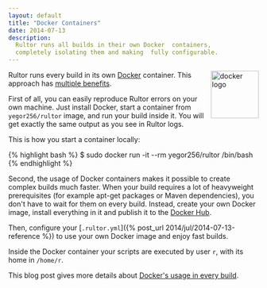 ```yaml
---
layout: default
title: "Docker Containers"
date: 2014-07-13
description:
  Rultor runs all builds in their own Docker  containers,
  completely isolating them and making  fully configurable.
---
```


<div style="float:right">
  <a href="http://www.docker.io">
    <img src="/images/docker-logo.png" style="width:96px" alt="docker logo"/>
  </a>
</div>

Rultor runs every build in its
own [Docker](http://www.docker.io) container.
This approach has [multiple benefits](http://www.yegor256.com/2014/07/29/docker-in-rultor.html).

First of all, you can easily reproduce Rultor errors
on your own machine. Just install Docker, start
a container from `yegor256/rultor` image, and run your build inside it.
You will get exactly the same output as you see in Rultor logs.

This is how you start a container locally:

{% highlight bash %}
$ sudo docker run -it --rm yegor256/rultor /bin/bash
{% endhighlight %}

Second, the usage of Docker containers makes it possible to create
complex builds much faster. When your build requires a lot
of heavyweight prerequisites (for example apt-get packages
or Maven dependencies), you don't have to wait for them on every
build. Instead, create your own Docker image, install everything
in it and publish it to the [Docker Hub](https://hub.docker.com/).

Then, configure your [`.rultor.yml`]({% post_url 2014/jul/2014-07-13-reference %})
to use your own Docker image and enjoy fast builds.

Inside the Docker container your scripts are executed
by user `r`, with its home in `/home/r`.

This blog post gives more details about
[Docker's usage in every build](http://www.yegor256.com/2014/07/29/docker-in-rultor.html).
